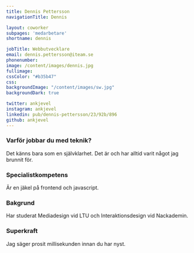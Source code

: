 ```yaml
---
title: Dennis Pettersson
navigationTitle: Dennis

layout: coworker
subpages: 'medarbetare'
shortname: dennis

jobTitle: Webbutvecklare
email: dennis.pettersson@iteam.se
phonenumber:
image: /content/images/dennis.jpg
fullimage:
cssColor: "#b35b47"
css:
backgroundImage: "/content/images/sw.jpg"
backgroundDark: true

twitter: ankjevel
instagram: ankjevel
linkedin: pub/dennis-pettersson/23/92b/896
github: ankjevel
---
```


### Varför jobbar du med teknik?
Det känns bara som en självklarhet. Det är och har alltid varit något jag brunnit för.

### Specialistkompetens
Är en jäkel på frontend och javascript.

### Bakgrund
Har studerat Mediadesign vid LTU och Interaktionsdesign vid Nackademin.

### Superkraft
Jag säger prosit millisekunden innan du har nyst.